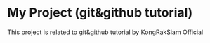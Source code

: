 # My Project (git&github tutorial)
This project is related to git&github tutorial by KongRakSiam Official